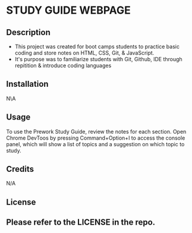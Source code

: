 # <Prework Study Guide Webpage>

# STUDY GUIDE WEBPAGE

## Description

- This project was created for boot camps students to practice basic coding and store notes on HTML, CSS, Git, & JavaScript.
- It's purpose was to familiarize students with Git, Github, IDE through repitition & introduce coding languages

## Installation

N\A

## Usage

To use the Prework Study Guide, review the notes for each section. Open Chrome DevToos by pressing Command+Option+I to access the console panel, which will show a list of topics and a suggestion on which topic to study.

## Credits

N/A

## License

## Please refer to the LICENSE in the repo.
